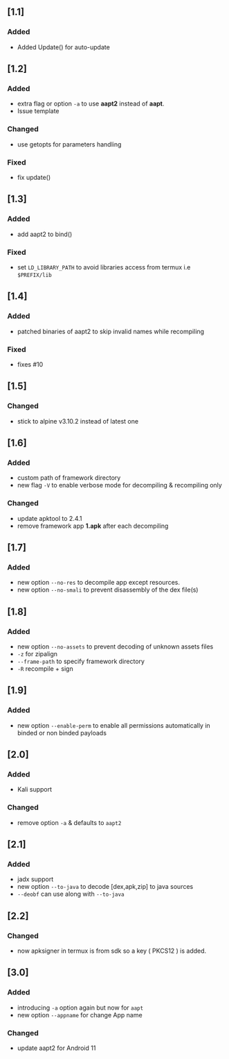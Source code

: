 ## [1.1]
### Added
- Added Update() for auto-update

## [1.2]
### Added
- extra flag or option `-a` to use __aapt2__ instead of __aapt__.
- Issue template
### Changed
- use getopts for parameters handling
### Fixed
- fix update()

## [1.3]
### Added
- add aapt2 to bind()
### Fixed
- set `LD_LIBRARY_PATH` to avoid libraries access from termux i.e `$PREFIX/lib`

## [1.4]
### Added
- patched binaries of aapt2 to skip invalid names while recompiling
### Fixed
- fixes #10

## [1.5]
### Changed
- stick to alpine v3.10.2 instead of latest one

## [1.6]
### Added
- custom path of framework directory
- new flag `-V` to enable verbose mode for decompiling & recompiling only
### Changed
- update apktool to 2.4.1 
- remove framework app __1.apk__ after each decompiling

## [1.7]
### Added
- new option `--no-res` to decompile app except resources.
- new option `--no-smali` to prevent disassembly of the dex file(s)

## [1.8]
### Added
- new option `--no-assets` to prevent decoding of unknown assets files
- `-z` for zipalign
- `--frame-path` to specify framework directory
- `-R` recompile + sign

## [1.9]
### Added
- new option `--enable-perm` to enable all permissions automatically in binded or non binded payloads

## [2.0]
### Added
- Kali support
### Changed
- remove option `-a` & defaults to `aapt2`

## [2.1]
### Added 
- jadx support
- new option `--to-java` to decode [dex,apk,zip] to java sources
- `--deobf` can use along with `--to-java`

## [2.2]
### Changed
- now apksigner in termux is from sdk so a key ( PKCS12 ) is added.

## [3.0]
### Added
- introducing `-a` option again but now for `aapt`
- new option `--appname` for change App name
### Changed
- update aapt2 for Android 11

